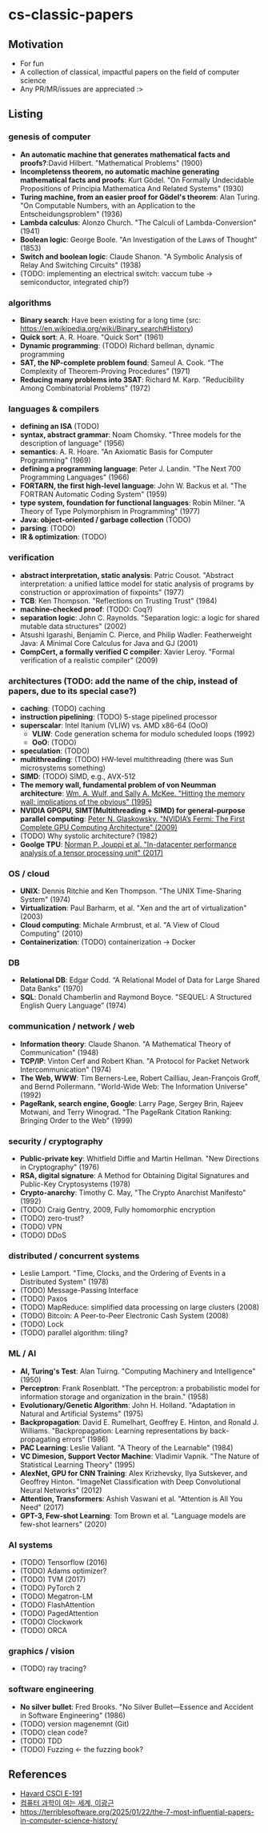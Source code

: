 # cs-classic-papers

## Motivation
- For fun
- A collection of classical, impactful papers on the field of computer science
- Any PR/MR/issues are appreciated :>

## Listing

### genesis of computer
- **An automatic machine that generates mathematical facts and proofs?**:David Hilbert. "Mathematical Problems" (1900)
- **Incompletenss theorem, no automatic machine generating mathematical facts and proofs**: Kurt Gödel. "On Formally Undecidable Propositions of Principia Mathematica And Related Systems" (1930)
- **Turing machine, from an easier proof for Gödel's theorem**: Alan Turing. "On Computable Numbers, with an Application to the Entscheidungsproblem" (1936)
- **Lambda calculus**: Alonzo Church. "The Calculi of Lambda-Conversion" (1941)
- **Boolean logic**: George Boole. "An Investigation of the Laws of Thought" (1853)
- **Switch and boolean logic**: Claude Shanon. "A Symbolic Analysis of Relay And Switching Circuits" (1938)
- (TODO: implementing an electrical switch: vaccum tube -> semiconductor, integrated chip?)

### algorithms
- **Binary search**: Have been existing for a long time (src: https://en.wikipedia.org/wiki/Binary_search#History)
- **Quick sort**: A. R. Hoare. "Quick Sort" (1961)
- **Dynamic programming**: (TODO) Richard bellman, dynamic programming
- **SAT, the NP-complete problem found**: Sameul A. Cook. “The Complexity of Theorem-Proving Procedures” (1971)
- **Reducing many problems into 3SAT**: Richard M. Karp. "Reducibility Among Combinatorial Problems" (1972)

### languages & compilers
- **defining an ISA** (TODO)
- **syntax, abstract grammar**: Noam Chomsky. "Three models for the description of language" (1956)
- **semantics**: A. R. Hoare. "An Axiomatic Basis for Computer Programming" (1969)
- **defining a programming language**: Peter J. Landin. "The Next 700 Programming Languages" (1966)
- **FORTARN, the first high-level language**: John W. Backus et al. "The FORTRAN Automatic Coding System" (1959)
- **type system, foundation for functional languages**: Robin Milner. "A Theory of Type Polymorphism in Programming" (1977)
-  **Java: object-oriented / garbage collection** (TODO)
- **parsing**: (TODO)
- **IR & optimization**: (TODO)

### verification
- **abstract interpretation, static analysis**: Patric Cousot. "Abstract interpretation: a unified lattice model for static analysis of programs by construction or approximation of fixpoints" (1977)
- **TCB**: Ken Thompson. "Reflections on Trusting Trust" (1984)
- **machine-checked proof**: (TODO: Coq?)
- **separation logic**: John C. Raynolds. "Separation logic: a logic for shared mutable data structures" (2002)
- Atsushi Igarashi, Benjamin C. Pierce, and Philip Wadler: Featherweight Java: A Minimal Core Calculus for Java and GJ (2001)
- **CompCert, a formally verified C compiler**: Xavier Leroy. "Formal verification of a realistic compiler" (2009)

### architectures (TODO: add the name of the chip, instead of papers, due to its special case?)
- **caching**: (TODO) caching
- **instruction pipelining**: (TODO) 5-stage pipelined processor
- **superscalar**: Intel Itanium (VLIW) vs. AMD x86-64 (OoO)
  - **VLIW**: Code generation schema for modulo scheduled loops (1992)
  - **OoO**: (TODO)
- **speculation**: (TODO)
- **multithreading**: (TODO) HW-level multithreading (there was Sun microsystems something)
- **SIMD**: (TODO) SIMD, e.g., AVX-512
- **The memory wall, fundamental problem of von Neumman architecture**: [Wm. A. Wulf, and Sally A. McKee. "Hitting the memory wall: implications of the obvious" (1995)](https://dl.acm.org/doi/10.1145/216585.216588)
- **NVIDIA GPGPU, SIMT(Multithreading + SIMD) for general-purpose parallel computing**: [Peter N. Glaskowsky. "NVIDIA’s Fermi: The First Complete GPU Computing Architecture" (2009)](https://www.nvidia.com/content/pdf/fermi_white_papers/p.glaskowsky_nvidia's_fermi-the_first_complete_gpu_architecture.pdf)
- (TODO) Why systolic architecture? (1982)
- **Goolge TPU**: [Norman P. Jouppi et al. "In-datacenter performance analysis of a tensor processing unit" (2017)](https://dl.acm.org/doi/abs/10.1145/3079856.3080246)

### OS / cloud
- **UNIX**: Dennis Ritchie and Ken Thompson. "The UNIX Time-Sharing System" (1974)
- **Virtualization**: Paul Barharm, et al. "Xen and the art of virtualization" (2003)
- **Cloud computing**: Michale Armbrust, et al. "A View of Cloud Computing" (2010)
- **Containerization**: (TODO) containerization -> Docker

### DB
- **Relational DB**: Edgar Codd. “A Relational Model of Data for Large Shared Data Banks” (1970)
- **SQL**: Donald Chamberlin and Raymond Boyce. "SEQUEL: A Structured English Query Language” (1974)

### communication / network / web
- **Information theory**: Claude Shanon. "A Mathematical Theory of Communication" (1948)
- **TCP/IP**: Vinton Cerf and Robert Khan. "A Protocol for Packet Network Intercommunication" (1974)
- **The Web, WWW**: Tim Berners-Lee, Robert Cailliau, Jean-François Groff, and Bernd Pollermann. "World-Wide Web: The Information Universe" (1992)
- **PageRank, search engine, Google**: Larry Page, Sergey Brin, Rajeev Motwani, and Terry Winograd. "The PageRank Citation Ranking: Bringing Order to the Web" (1999)

### security / cryptography
- **Public-private key**: Whitfield Diffie and Martin Hellman. "New Directions in Cryptography" (1976)
- **RSA, digital signature**: A Method for Obtaining Digital Signatures and Public-Key Cryptosystems (1978)
- **Crypto-anarchy**: Timothy C. May, "The Crypto Anarchist Manifesto" (1992)
- (TODO) Craig Gentry, 2009, Fully homomorphic encryption
- (TODO) zero-trust?
- (TODO) VPN
- (TODO) DDoS

### distributed / concurrent systems
- Leslie Lamport. "Time, Clocks, and the Ordering of Events in a Distributed System" (1978)
- (TODO) Message-Passing Interface
- (TODO) Paxos
- (TODO) MapReduce: simplified data processing on large clusters (2008)
- (TODO) Bitcoin: A Peer-to-Peer Electronic Cash System (2008)
- (TODO) Lock
- (TODO) parallel algorithm: tiling?

### ML / AI
- **AI, Turing's Test**: Alan Tuirng. "Computing Machinery and Intelligence" (1950)
- **Perceptron**: Frank Rosenblatt. "The perceptron: a probabilistic model for information storage and organization in the brain." (1958)
- **Evolutionary/Genetic Algorithm**: John H. Holland. "Adaptation in Natural and Artificial Systems" (1975)
- **Backpropagation**: David E. Rumelhart, Geoffrey E. Hinton, and Ronald J. Williams. "Backpropagation: Learning representations by back-propagating errors" (1986)
- **PAC Learning**: Leslie Valiant. "A Theory of the Learnable" (1984)
- **VC Dimesion, Support Vector Machine**: Vladimir Vapnik. "The Nature of Statistical Learning Theory" (1995)
- **AlexNet, GPU for CNN Training**: Alex Krizhevsky, Ilya Sutskever, and Geoffrey Hinton. "ImageNet Classification with Deep Convolutional Neural Networks" (2012)
- **Attention, Transformers**: Ashish Vaswani et al. "Attention is All You Need" (2017)
- **GPT-3, Few-shot Learning**: Tom Brown et al. "Language models are few-shot learners" (2020)

### AI systems
- (TODO) Tensorflow (2016)
- (TODO) Adams optimizer?
- (TODO) TVM (2017)
- (TODO) PyTorch 2
- (TODO) Megatron-LM
- (TODO) FlashAttention
- (TODO) PagedAttention
- (TODO) Clockwork
- (TODO) ORCA

### graphics / vision
- (TODO) ray tracing?

### software engineering
- **No silver bullet**: Fred Brooks. "No Silver Bullet—Essence and Accident in Software Engineering" (1986)
- (TODO) version magenemnt (Git)
- (TODO) clean code?
- (TODO) TDD
- (TODO) Fuzzing <- the fuzzing book?


## References
- [Havard CSCI E-191](https://canvas.harvard.edu/courses/34992/assignments/syllabus)
- [컴퓨터 과학이 여는 세계, 이광근](https://www.yes24.com/Product/Goods/17976737)
- https://terriblesoftware.org/2025/01/22/the-7-most-influential-papers-in-computer-science-history/

